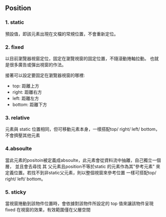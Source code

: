 ## Position
### 1. static
預設值，即該元素出現在文檔的常規位置，不會重新定位。

### 2. fixed 
以目前瀏覽器視窗定位，固定在瀏覽視窗的固定位置，不隨滾動捲軸拉動。
也就是很多廣告或彈出視窗的作法。

接著可以設定要固定在瀏覽器視窗的哪裡:
  - top: 距離上方
  - right:  距離右方
  - left:  距離左方
  - bottom: 距離下方

### 3. relative
元素與 static 位置相同，但可移動元素本身，一樣搭配top/ right/ left/ bottom，不會擠壓其他元素


### 4.absoulte
當此元素的positoin被定義成absoulte，此元素會從資料流中抽離，自己獨立一個層，
並且會去尋找 其 父元素且position不等於static 的元素作為其"參考元素" 來定義位置。若找不到非static父元素，則以整個視窗來參考位置
一樣可搭配top/ right/ left/ bottom。
           
### 5. sticky
當視窗捲動到該物件位置時，會依據對該物件所設定的 top 值來讓該物件呈現 fixed 在視窗的效果，有效範圍僅在父層空間

